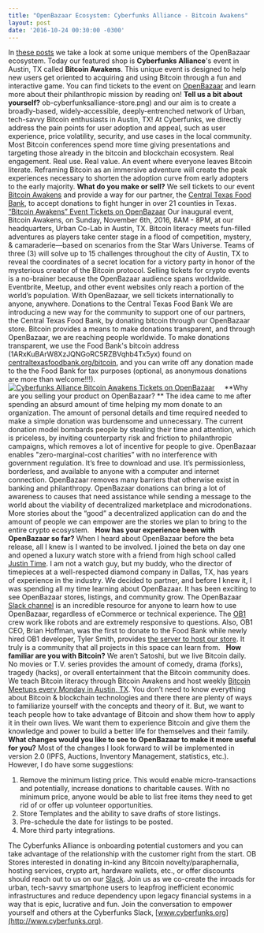 ```yaml
---
title: "OpenBazaar Ecosystem: Cyberfunks Alliance - Bitcoin Awakens" 
layout: post
date: '2016-10-24 00:30:00 -0300'
---
```

        
In [these posts](ob-cyberfunksalliance-store.png) we take a look at some unique members of the OpenBazaar ecosystem. Today our featured shop is **Cyberfunks Alliance**'s event in Austin, TX called **Bitcoin Awakens**. This unique event is designed to help new users get oriented to acquiring and using Bitcoin through a fun and interactive game. You can find tickets to the event on [OpenBazaar](ob://@bitcoinawakens) and learn more about their philanthropic mission by reading on! **Tell us a bit about yourself?** ob-cyberfunksalliance-store.png) and our aim is to create a broadly-based, widely-accessible, deeply-entrenched network of Urban, tech-savvy Bitcoin enthusiasts in Austin, TX! At Cyberfunks, we directly address the pain points for user adoption and appeal, such as user experience, price volatility, security, and use cases in the local community. Most Bitcoin conferences spend more time giving presentations and targeting those already in the bitcoin and blockchain ecosystem. Real engagement. Real use. Real value. An event where everyone leaves Bitcoin literate. Reframing Bitcoin as an immersive adventure will create the peak experiences necessary to shorten the adoption curve from early adopters to the early majority. **What do you make or sell?** We sell tickets to our event [Bitcoin Awakens](ob-cyberfunksalliance-store.png) and provide a way for our partner, the [Central Texas Food Bank](ob-cyberfunksalliance-store.png), to accept donations to fight hunger in over 21 counties in Texas. [“Bitcoin Awakens” Event Tickets on OpenBazaar](ob://@bitcoinawakens/store) Our inaugural event, Bitcoin Awakens, on Sunday, November 6th, 2016, 8AM - 8PM, at our headquarters, Urban Co-Lab in Austin, TX. Bitcoin literacy meets fun-filled adventures as players take center stage in a flood of competition, mystery, & camaraderie—based on scenarios from the Star Wars Universe. Teams of three (3) will solve up to 15 challenges throughout the city of Austin, TX to reveal the coordinates of a secret location for a victory party in honor of the mysterious creator of the Bitcoin protocol. Selling tickets for crypto events is a no-brainer because the OpenBazaar audience spans worldwide. Eventbrite, Meetup, and other event websites only reach a portion of the world’s population. With OpenBazaar, we sell tickets internationally to anyone, anywhere. Donations to the Central Texas Food Bank We are introducing a new way for the community to support one of our partners, the Central Texas Food Bank, by donating bitcoin through our OpenBazaar store. Bitcoin provides a means to make donations transparent, and through OpenBazaar, we are reaching people worldwide. To make donations transparent, we use the Food Bank's bitcoin address (1ARxKuBArW8XzJQNGoRC5RZBVqhb4Tx5yx) found on [centraltexasfoodbank.org/bitcoin](ob-cyberfunksalliance-store.pngbitcoin), and you can write off any donation made to the the Food Bank for tax purposes (optional, as anonymous donations are more than welcome!!!).     [![Cyberfunks Alliance Bitcoin Awakens Tickets on OpenBazaar](ob-cyberfunksalliance-store.png)](ob-cyberfunksalliance-store.png)     **Why are you selling your product on OpenBazaar? ** The idea came to me after spending an absurd amount of time helping my mom donate to an organization. The amount of personal details and time required needed to make a simple donation was burdensome and unnecessary. The current donation model bombards people by stealing their time and attention, which is priceless, by inviting counterparty risk and friction to philanthropic campaigns, which removes a lot of incentive for people to give. OpenBazaar enables "zero-marginal-cost charities” with no interference with government regulation. It’s free to download and use. It’s permissionless, borderless, and available to anyone with a computer and internet connection. OpenBazaar removes many barriers that otherwise exist in banking and philanthropy. OpenBazaar donations can bring a lot of awareness to causes that need assistance while sending a message to the world about the viability of decentralized marketplace and microdonations. More stories about the “good” a decentralized application can do and the amount of people we can empower are the stories we plan to bring to the entire crypto ecosystem.   **How has your experience been with OpenBazaar so far?** When I heard about OpenBazaar before the beta release, all I knew is I wanted to be involved. I joined the beta on day one and opened a luxury watch store with a friend from high school called [Justin Time](ob://@JustinTime). I am not a watch guy, but my buddy, who the director of timepieces at a well-respected diamond company in Dallas, TX, has years of experience in the industry. We decided to partner, and before I knew it, I was spending all my time learning about OpenBazaar. It has been exciting to see OpenBazaar stores, listings, and community grow. The OpenBazaar [Slack channel](http://slack.openbazaar.org) is an incredible resource for anyone to learn how to use OpenBazaar, regardless of eCommerce or technical experience. The [OB1](http://ob1.io) crew work like robots and are extremely responsive to questions. Also, OB1 CEO, Brian Hoffman, was the first to donate to the Food Bank while newly hired OB1 developer, Tyler Smith, provides [the server to host our store](ob://@obcentral). It truly is a community that all projects in this space can learn from.   **How familiar are you with Bitcoin?** We aren’t Satoshi, but we live Bitcoin daily. No movies or T.V. series provides the amount of comedy, drama (forks), tragedy (hacks), or overall entertainment that the Bitcoin community does. We teach Bitcoin literacy through Bitcoin Awakens and host weekly [Bitcoin Meetups every Monday in Austin, TX](http://www.meetup.com/The-Financial-Berlin-Wall-How-To-Get-Over-It/). You don’t need to know everything about Bitcoin & blockchain technologies and there there are plenty of ways to familiarize yourself with the concepts and theory of it. But, we want to teach people how to take advantage of Bitcoin and show them how to apply it in their own lives. We want them to experience Bitcoin and give them the knowledge and power to build a better life for themselves and their family.   **What changes would you like to see to OpenBazaar to make it more useful for you?** Most of the changes I look forward to will be implemented in version 2.0 (IPFS, Auctions, Inventory Management, statistics, etc.). However, I do have some suggestions:

1.  Remove the minimum listing price. This would enable micro-transactions and potentially, increase donations to charitable causes. With no minimum price, anyone would be able to list free items they need to get rid of or offer up volunteer opportunities.
2.  Store Templates and the ability to save drafts of store listings.
3.  Pre-schedule the date for listings to be posted.
4.  More third party integrations.

The Cyberfunks Alliance is onboarding potential customers and you can take advantage of the relationship with the customer right from the start. OB Stores interested in donating in-kind any Bitcoin novelty/paraphernalia, hosting services, crypto art, hardware wallets, etc., or offer discounts should reach out to us on our [Slack](http://www.cyberfunks.org/). Join us as we co-create the inroads for urban, tech-savvy smartphone users to leapfrog inefficient economic infrastructures and reduce dependency upon legacy financial systems in a way that is epic, lucrative and fun. Join the conversation to empower yourself and others at the Cyberfunks Slack, [www.cyberfunks.org](http://www.cyberfunks.org).